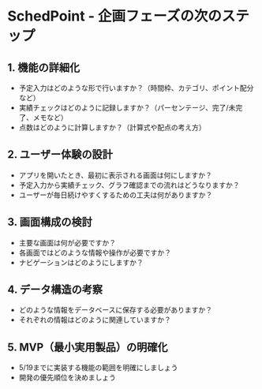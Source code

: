 # SchedPoint - 企画フェーズの次のステップ

## 1. 機能の詳細化
- 予定入力はどのような形で行いますか？（時間枠、カテゴリ、ポイント配分など）
- 実績チェックはどのように記録しますか？（パーセンテージ、完了/未完了、メモなど）
- 点数はどのように計算しますか？（計算式や配点の考え方）

## 2. ユーザー体験の設計
- アプリを開いたとき、最初に表示される画面は何にしますか？
- 予定入力から実績チェック、グラフ確認までの流れはどうなりますか？
- ユーザーが毎日続けやすくするための工夫は何がありますか？

## 3. 画面構成の検討
- 主要な画面は何が必要ですか？
- 各画面ではどのような情報や操作が必要ですか？
- ナビゲーションはどのようにしますか？

## 4. データ構造の考察
- どのような情報をデータベースに保存する必要がありますか？
- それぞれの情報はどのように関連していますか？

## 5. MVP（最小実用製品）の明確化
- 5/19までに実装する機能の範囲を明確にしましょう
- 開発の優先順位を決めましょう